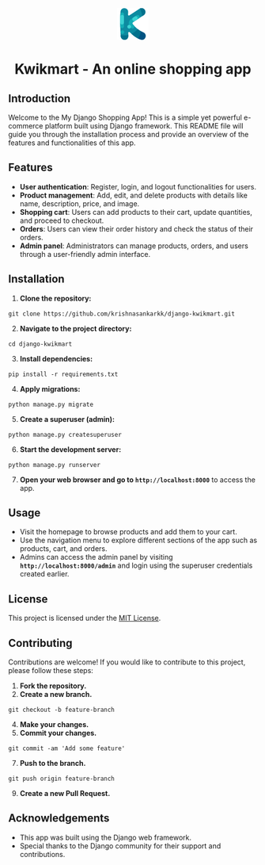 <div align="center">
  <img src="/static/images/logo.png">
  <h1>Kwikmart - An online shopping app</h1>
</div>

## Introduction
Welcome to the My Django Shopping App! This is a simple yet powerful e-commerce platform built using Django framework. This README file will guide you through the installation process and provide an overview of the features and functionalities of this app.

## Features
- **User authentication**: Register, login, and logout functionalities for users.
- **Product management**: Add, edit, and delete products with details like name, description, price, and image.
- **Shopping cart**: Users can add products to their cart, update quantities, and proceed to checkout.
- **Orders**: Users can view their order history and check the status of their orders.
- **Admin panel**: Administrators can manage products, orders, and users through a user-friendly admin interface.

## Installation
1. **Clone the repository:**

```
git clone https://github.com/krishnasankarkk/django-kwikmart.git
```
2. **Navigate to the project directory:**

```
cd django-kwikmart
```
3. **Install dependencies:**

```
pip install -r requirements.txt
```
4. **Apply migrations:**

```
python manage.py migrate
```
5. **Create a superuser (admin):**

```
python manage.py createsuperuser
```
6. **Start the development server:**

```
python manage.py runserver
```
7. **Open your web browser and go to `http://localhost:8000`** to access the app.

## Usage
- Visit the homepage to browse products and add them to your cart.
- Use the navigation menu to explore different sections of the app such as products, cart, and orders.
- Admins can access the admin panel by visiting **`http://localhost:8000/admin`** and login using the superuser credentials created earlier.

## License

This project is licensed under the [MIT License](LICENSE).

## Contributing
Contributions are welcome! If you would like to contribute to this project, please follow these steps:
1. **Fork the repository.**
2. **Create a new branch.**

```
git checkout -b feature-branch
```
4. **Make your changes.**
5. **Commit your changes.**

```
git commit -am 'Add some feature'
```
7. **Push to the branch.**

```
git push origin feature-branch
```
9. **Create a new Pull Request.**

## Acknowledgements
- This app was built using the Django web framework.
- Special thanks to the Django community for their support and contributions.

